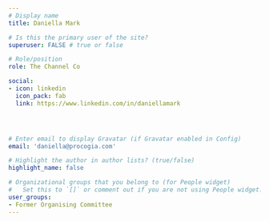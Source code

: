 ```yaml
---
# Display name
title: Daniella Mark

# Is this the primary user of the site?
superuser: FALSE # true or false

# Role/position
role: The Channel Co

social:
- icon: linkedin
  icon_pack: fab
  link: https://www.linkedin.com/in/daniellamark




# Enter email to display Gravatar (if Gravatar enabled in Config)
email: 'daniella@procogia.com'

# Highlight the author in author lists? (true/false)
highlight_name: false

# Organizational groups that you belong to (for People widget)
#   Set this to `[]` or comment out if you are not using People widget.
user_groups:
- Former Organising Committee
---
```

